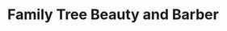 ---
title: "Family Tree Beauty and Barber"
url: /gray/family-tree-beauty-and-barber/
shop: hairdresser
---